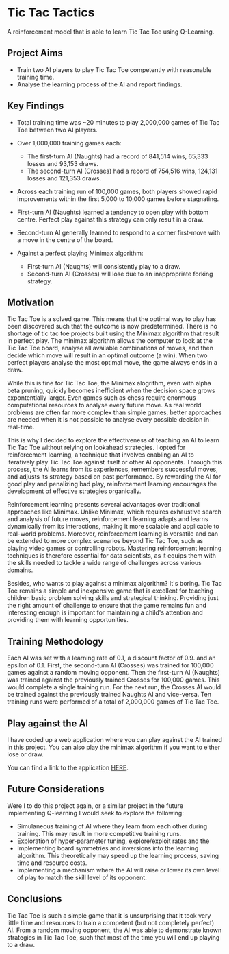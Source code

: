 # Tic Tac Tactics

A reinforcement model that is able to learn Tic Tac Toe using Q-Learning.

## Project Aims

* Train two AI players to play Tic Tac Toe competently with reasonable training time.
* Analyse the learning process of the AI and report findings.

## Key Findings

* Total training time was ~20 minutes to play 2,000,000 games of Tic Tac Toe between two AI players.
* Over 1,000,000 training games each:

  * The first-turn AI (Naughts) had a record of 841,514 wins, 65,333 losses and 93,153 draws.
  * The second-turn AI (Crosses) had a record of 754,516 wins, 124,131 losses and 121,353 draws.
* Across each training run of 100,000 games, both players showed rapid improvements within the first 5,000 to 10,000 games before stagnating.
* First-turn AI (Naughts) learned a tendency to open play with bottom centre. Perfect play against this strategy can only result in a draw.
* Second-turn AI generally learned to respond to a corner first-move with a move in the centre of the board.
* Against a perfect playing Minimax algorithm:

  * First-turn AI (Naughts) will consistently play to a draw.
  * Second-turn AI (Crosses) will lose due to an inappropriate forking strategy.

## Motivation

Tic Tac Toe is a solved game. This means that the optimal way to play has been discovered such that the outcome is now predetermined. There is no shortage of tic tac toe projects built using the Minimax algorithm that result in perfect play. The minimax algorithm allows the computer to look at the Tic Tac Toe board, analyse all available combinations of moves, and then decide which move will result in an optimal outcome (a win). When two perfect players analyse the most optimal move, the game always ends in a draw.

While this is fine for Tic Tac Toe, the Minimax alogrithm, even with alpha beta pruning, quickly becomes inefficient when the decision space grows expontentially larger. Even games such as chess require enormous computational resources to analyse every future move. As real world problems are often far more complex than simple games, better approaches are needed when it is not possible to analyse every possible decision in real-time.

This is why I decided to explore the effectiveness of teaching an AI to learn Tic Tac Toe without relying on lookahead strategies. I opted for reinforcement learning, a technique that involves enabling an AI to iteratively play Tic Tac Toe against itself or other AI opponents. Through this process, the AI learns from its experiences, remembers successful moves, and adjusts its strategy based on past performance. By rewarding the AI for good play and penalizing bad play, reinforcement learning encourages the development of effective strategies organically.

Reinforcement learning presents several advantages over traditional approaches like Minimax. Unlike Minimax, which requires exhaustive search and analysis of future moves, reinforcement learning adapts and learns dynamically from its interactions, making it more scalable and applicable to real-world problems. Moreover, reinforcement learning is versatile and can be extended to more complex scenarios beyond Tic Tac Toe, such as playing video games or controlling robots. Mastering reinforcement learning techniques is therefore essential for data scientists, as it equips them with the skills needed to tackle a wide range of challenges across various domains.

Besides, who wants to play against a minimax algorithm? It's boring. Tic Tac Toe remains a simple and inexpensive game that is excellent for teaching children basic problem solving skills and strategical thinking. Providing just the right amount of challenge to ensure that the game remains fun and interesting enough is important for maintaining a child's attention and providing them with learning opportunities.

## Training Methodology

Each AI was set with a learning rate of 0.1, a discount factor of 0.9. and an epsilon of 0.1. First, the second-turn AI (Crosses) was trained for 100,000 games against a random moving opponent. Then the first-turn AI (Naughts) was trained against the previously trained Crosses for 100,000 games. This would complete a single training run. For the next run, the Crosses AI would be trained against the previously trained Naughts AI and vice-versa. Ten training runs were performed of a total of 2,000,000 games of Tic Tac Toe.

## Play against the AI

I have coded up a web application where you can play against the AI trained in this project. You can also  play the minimax algorithm if you want to either lose or draw.

You can find a link to the application [HERE](tictactactics.azurewebsites.net).

## Future Considerations

Were I to do this project again, or a similar project in the future implementing Q-learning I would seek to explore the following:

- Simulaneous training of AI where they learn from each other during training. This may result in more competitive training runs.
- Exploration of hyper-parameter tuning, explore/exploit rates and the
- Implementing board symmetries and inversions into the learning algorithm. This theoretically may speed up the learning process, saving time and resource costs.
- Implementing a mechanism where the AI will raise or lower its own level of play to match the skill level of its opponent.

## Conclusions

Tic Tac Toe is such a simple game that it is unsurprising that it took very little time and resources to train a competent (but not completely perfect) AI. From a random moving opponent, the AI was able to demonstrate known strategies in Tic Tac Toe, such that most of the time you will end up playing to a draw.
